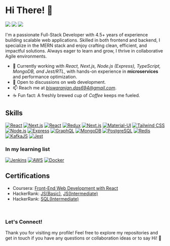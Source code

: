 <div align='start'>
<h1>Hi There! 👋</h1>
<p>
  <a href="https://www.linkedin.com/in/biswaranjan-das-3b403a171/"><img src="https://img.shields.io/badge/LinkedIn-Connect-blue"></a>
  <a href="https://twitter.com/biswadas_1997"><img src="https://img.shields.io/badge/Twitter-Follow-red"></a>
  <a href="https://www.instagram.com/biswadas_1997/"><img src="https://img.shields.io/badge/Instagram-Follow-violet"></a>
</p>
<!-- <h3>
  🚀 Full-Stack Developer | 🌱 Passionate Learner
</h3> -->
</div>

<!-- ## About Me -->

I'm a passionate Full-Stack Developer with 4.5+ years of experience building scalable web applications. Skilled in both frontend and backend, I specialize in the MERN stack and enjoy crafting clean, efficient, and impactful solutions. Always eager to learn and grow, I thrive in collaborative Agile environments.  

- 🚀 Currently working with <i>React, Next.js, Node.js (Express), TypeScript, MongoDB, and Jest/RTL</i>, with hands-on experience in <b>microservices</b> and performance optimization.  
- 💬 Open to discussions on web development.  
- 📫 Reach me at <i>biswaranjan.das694@gmail.com</i>.  
- ☕ Fun fact: A freshly brewed cup of <i>Coffee</i> keeps me fueled.

## Skills
  [![React](https://skillicons.dev/icons?i=js)](https://reactjs.org/)
  [![Next.js](https://skillicons.dev/icons?i=ts)](https://nextjs.org/)
  [![React](https://skillicons.dev/icons?i=react)](https://reactjs.org/)
  [![Redux](https://skillicons.dev/icons?i=redux)](https://redux.js.org/)
  [![Next.js](https://skillicons.dev/icons?i=nextjs)](https://nextjs.org/)
  [![Material-UI](https://skillicons.dev/icons?i=materialui)](https://mui.com/)
  [![Tailwind CSS](https://skillicons.dev/icons?i=tailwind)](https://tailwindcss.com/)
  [![Node.js](https://skillicons.dev/icons?i=nodejs)](https://nodejs.org/)
  [![Express](https://skillicons.dev/icons?i=expressjs)](https://expressjs.com/)
  [![GraphQL](https://skillicons.dev/icons?i=graphql)](https://graphql.org/)
  [![MongoDB](https://skillicons.dev/icons?i=mongodb)](https://www.mongodb.com/)
  [![PostgreSQL](https://skillicons.dev/icons?i=postgresql)](https://www.postgresql.org/)
  [![Redis](https://skillicons.dev/icons?i=redis)](https://redis.io/docs/latest/develop/clients/nodejs/)
  [![KafkaJS](https://skillicons.dev/icons?i=kafka)](https://kafka.js.org/docs/getting-started)
  [![Jest](https://skillicons.dev/icons?i=jest)](https://jestjs.io/)
  <!-- [![React Native](https://skillicons.dev/icons?i=react)](https://reactnative.dev/) -->
  <!-- [<img src='https://user-images.githubusercontent.com/68279555/200387386-276c709f-380b-46cc-81fd-f292985927a8.png' height='50px' alt='[Cypress]'/>](https://docs.cypress.io/guides/end-to-end-testing/writing-your-first-end-to-end-test) -->
  <!--[![Testing Library](https://skillicons.dev/icons?i=testing)](https://testing-library.com/)-->
<!---- 💻 Frontend: -->
<!---- 🌐 Backend: -->
<!--- 📱 Mobile: -->
<!---- 🛠️ Database:-->
<!---- ⚙️ Testing: -->

### In my learning list
  [![Jenkins](https://skillicons.dev/icons?i=jenkins)](https://www.jenkins.io/doc/)
  [![AWS](https://skillicons.dev/icons?i=aws)](https://docs.aws.amazon.com/)
  [![Docker](https://skillicons.dev/icons?i=docker)](https://docs.docker.com/guides/get-started/)
  <!--[![Kubernetes](https://skillicons.dev/icons?i=kubernetes)](https://kubernetes.io/docs/home/)-->

## Certifications

- Coursera: [Front-End Web Development with React](https://www.coursera.org/account/accomplishments/verify/NE59PKQ59B9E?utm_source=link&utm_medium=certificate&utm_content=cert_image&utm_campaign=sharing_cta&utm_product=course)
- HackerRank: [JS(Basic)](https://www.hackerrank.com/certificates/538e807de265), [JS(Intermediate)](https://www.hackerrank.com/certificates/d9ba468cfc72)
- HackerRank: [SQL(Intermediate)](https://www.hackerrank.com/certificates/e69ac2a46a4a)

<br>
<div align="start">
  <h3>Let's Connect!</h3>
<!--   <p>Feel free to reach out for collaborations, discussions, or just to say hi! 🌟</p> -->
  <p>Thank you for visiting my profile! Feel free to explore my repositories and get in touch if you have any questions or collaboration ideas or to say Hi! 🌟</p>
</div>
